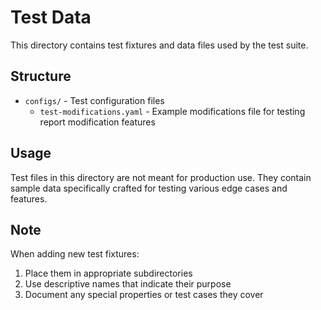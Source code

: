 # Test Data

This directory contains test fixtures and data files used by the test suite.

## Structure

- `configs/` - Test configuration files
  - `test-modifications.yaml` - Example modifications file for testing report modification features

## Usage

Test files in this directory are not meant for production use. They contain sample data
specifically crafted for testing various edge cases and features.

## Note

When adding new test fixtures:
1. Place them in appropriate subdirectories
2. Use descriptive names that indicate their purpose
3. Document any special properties or test cases they cover